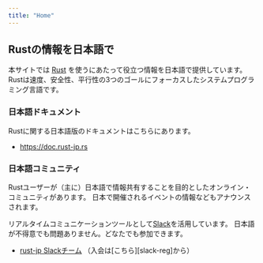 ```yaml
---
title: "Home"
---
```


## Rustの情報を日本語で

本サイトでは [Rust][rust-lang] を使うにあたって役立つ情報を日本語で提供しています。
Rustは速度、安全性、平行性の3つのゴールにフォーカスしたシステムプログラミング言語です。

[rust-lang]: https://www.rust-lang.org/ja-JP/


### 日本語ドキュメント

Rustに関する日本語版のドキュメントはこちらにあります。

- https://doc.rust-jp.rs


### 日本語コミュニティ

Rustユーザーが（主に）日本語で情報共有することを目的としたオンライン・コミュニティがあります。
日本で開催されるイベントの情報などもアナウンスされます。

リアルタイムコミュニケーションツールとして[Slack][slack]を活用しています。
日本語が不得意でも問題ありません。どなたでも参加できます。

- [rust-jp Slackチーム][slack] （入会は[こちら][slack-reg]から）

[rust-jp-slack]: https://rust-jp.slack.com
[rust-jp-slack-reg]: http://rust-jp.herokuapp.com
[slack]: https://slack.com/intl/ja-jp
